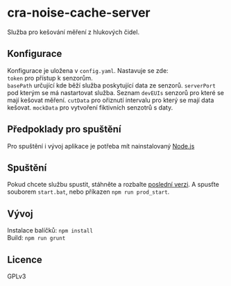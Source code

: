 # cra-noise-cache-server

Služba pro kešování měření z hlukových čidel.

## Konfigurace
Konfigurace je uložena v `config.yaml`.
Nastavuje se zde:  
`token` pro přístup k senzorům.  
`basePath` určující kde běží služba poskytující data ze senzorů.
`serverPort` pod kterým se má nastartovat služba.
Seznam `devEUIs` senzorů pro které se mají kešovat měření.
`cutData` pro ořiznutí intervalu pro který se mají data kešovat.
`mockData` pro vytvoření fiktivních senzotrů s daty.

## Předpoklady pro spuštění
Pro spuštění i vývoj aplikace je potřeba mít nainstalovaný [Node.js]

## Spuštění
Pokud chcete službu spustit, stáhněte a rozbalte [poslední verzi]. A spusťte souborem `start.bat`, nebo příkazen `npm run prod_start`. 

## Vývoj
Instalace balíčků: `npm install`  
Build: `npm run grunt`

## Licence
GPLv3

[poslední verzi]: <https://github.com/oksystem-as/cra-noise-cache-server/releases/latest>
[Node.js]: <https://nodejs.org/en/>